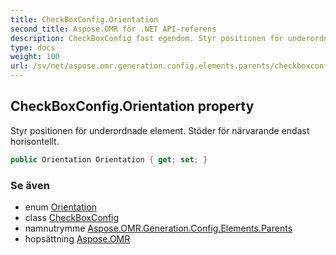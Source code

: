 ```yaml
---
title: CheckBoxConfig.Orientation
second_title: Aspose.OMR för .NET API-referens
description: CheckBoxConfig fast egendom. Styr positionen för underordnade element. Stöder för närvarande endast horisontellt.
type: docs
weight: 100
url: /sv/net/aspose.omr.generation.config.elements.parents/checkboxconfig/orientation/
---
```

## CheckBoxConfig.Orientation property

Styr positionen för underordnade element. Stöder för närvarande endast horisontellt.

```csharp
public Orientation Orientation { get; set; }
```

### Se även

* enum [Orientation](../../../aspose.omr.generation/orientation/)
* class [CheckBoxConfig](../)
* namnutrymme [Aspose.OMR.Generation.Config.Elements.Parents](../../checkboxconfig/)
* hopsättning [Aspose.OMR](../../../)


